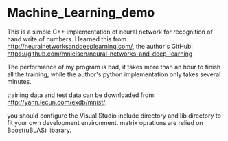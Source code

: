 # Machine_Learning_demo
This is a simple C++ implementation of neural network for recognition of hand write of numbers. I learned this from http://neuralnetworksanddeeplearning.com/, the author's GitHub: https://github.com/mnielsen/neural-networks-and-deep-learning

The performance of my program is bad, it takes more than an hour to finish all the training, while the author's python implementation only takes several minutes.

training data and test data can be downloaded from: http://yann.lecun.com/exdb/mnist/.

you should configure the Visual Studio include directory and lib directory to fit your own development environment. matrix oprations are relied on Boost(uBLAS) libarary.
